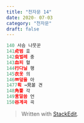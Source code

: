 ```yaml
---
title: "천자문 14"
date: 2020- 07-03
category: "천자문"
draft: false
---
```

```js
140 사슴 나뭇꾼
141虍범 호
142虫벌레 충
143血피 혈
144行다닐 행
145衣옷 의
146襾덮을 아
1477획 →見볼 견
148角뿔 각
149言말씀 언
150谷계곡 곡

```

> Written with [StackEdit](https://stackedit.io/).
<!--stackedit_data:
eyJoaXN0b3J5IjpbLTk0MTk3OTg0M119
-->